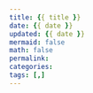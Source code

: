 ```yaml
---
title: {{ title }}
date: {{ date }}
updated: {{ date }}
mermaid: false
math: false
permalink:
categories:
tags: [,]
---
```


